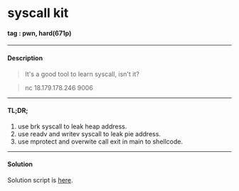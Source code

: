 # **syscall kit**

#### tag : pwn, hard(671p)

-----------------------------------------------

#### Description

>It's a good tool to learn syscall, isn't it?

>nc 18.179.178.246 9006

-----------------------------------------------

#### TL;DR;

1. use brk syscall to leak heap address.
2. use readv and writev syscall to leak pie address.
3. use mprotect and overwite call exit in main to shellcode.

-----------------------------------------------

#### Solution

Solution script is [here](./solve.py).